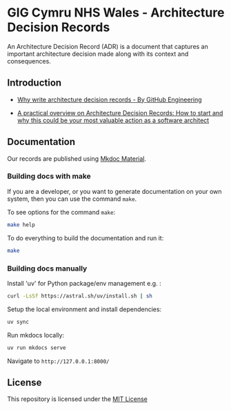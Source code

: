 # GIG Cymru NHS Wales - Architecture Decision Records

An Architecture Decision Record (ADR) is a document that captures an important architecture decision made along with its context and consequences.

## Introduction

* [Why write architecture decision records - By GitHub Engineering](https://github.blog/engineering/architecture-optimization/why-write-adrs/)

* [A practical overview on Architecture Decision Records: How to start and why this could be your most valuable action as a software architect](https://ctaverna.github.io/adr/)

## Documentation

Our records are published using [Mkdoc Material](https://squidfunk.github.io/mkdocs-material/).

### Building docs with make

If you are a developer, or you want to generate documentation on your own system, then you can use the command `make`.

To see options for the command `make`:

```sh
make help
```

To do everything to build the documentation and run it:

```sh
make
```

### Building docs manually

Install 'uv' for Python package/env management e.g. :

```bash
curl -LsSf https://astral.sh/uv/install.sh | sh
```

Setup the local environment and install dependencies:

```bash
uv sync
```

Run mkdocs locally:

```bash
uv run mkdocs serve
```

Navigate to ``http://127.0.0.1:8000/``

## License

This repository is licensed under the [MIT License](LICENSE)